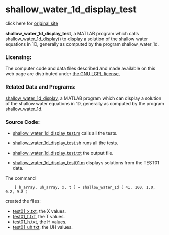 # shallow_water_1d_display_test
click here for [original site](https://people.sc.fsu.edu/~jburkardt/m_src/shallow_water_1d_display_test/shallow_water_1d_display_test.html)

**shallow_water_1d_display_test**, a MATLAB program which calls shallow_water_1d_display() to display a solution of the shallow water equations in 1D, generally as computed by the program shallow_water_1d.

### Licensing:

The computer code and data files described and made available on this web page are distributed under  [the GNU LGPL license.](https://www.gnu.org/licenses/lgpl-3.0.en.html)

### Related Data and Programs:

[shallow_water_1d_display](https://people.sc.fsu.edu/~jburkardt/m_src/shallow_water_1d_display/shallow_water_1d_display.html), a MATLAB program which can display a solution of the shallow water equations in 1D, generally as computed by the program shallow_water_1d.

### Source Code:

-   [shallow_water_1d_display_test.m](https://people.sc.fsu.edu/~jburkardt/m_src/shallow_water_1d_display_test/shallow_water_1d_display_test.m)  calls all the tests.
-   [shallow_water_1d_display_test.sh](https://people.sc.fsu.edu/~jburkardt/m_src/shallow_water_1d_display_test/shallow_water_1d_display_test.sh)  runs all the tests.
-   [shallow_water_1d_display_test.txt](https://people.sc.fsu.edu/~jburkardt/m_src/shallow_water_1d_display_test/shallow_water_1d_display_test.txt)  the output file.

-   [shallow_water_1d_display_test01.m](https://people.sc.fsu.edu/~jburkardt/m_src/shallow_water_1d_display_test/shallow_water_1d_display_test01.m)  displays solutions from the TEST01 data.

The command

        [ h_array, uh_array, x, t ] = shallow_water_1d ( 41, 100, 1.0, 0.2, 9.8 )
      

created the files:

-   [test01_x.txt](https://people.sc.fsu.edu/~jburkardt/m_src/shallow_water_1d_display_test/test01_x.txt), the X values.
-   [test01_t.txt](https://people.sc.fsu.edu/~jburkardt/m_src/shallow_water_1d_display_test/test01_t.txt), the T values.
-   [test01_h.txt](https://people.sc.fsu.edu/~jburkardt/m_src/shallow_water_1d_display_test/test01_h.txt), the H values.
-   [test01_uh.txt](https://people.sc.fsu.edu/~jburkardt/m_src/shallow_water_1d_display_test/test01_uh.txt), the UH values.